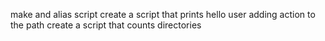 make and alias script
create a script that prints hello user
adding action to the path
create a script that counts directories
